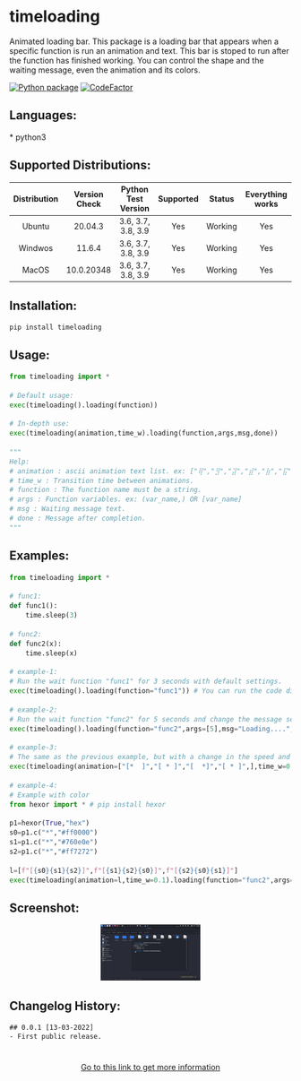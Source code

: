 <h1>timeloading</h1>

<p>Animated loading bar. This package is a loading bar that appears when a specific function is run an animation and text. This bar is stoped to run after the function has finished working. You can control the shape and the waiting message, even the animation and its colors.</p>

[![Python package](https://github.com/yasserbdj96/timeloading/actions/workflows/python-app.yml/badge.svg?branch=main)](https://github.com/yasserbdj96/timeloading/actions/workflows/python-app.yml) [![CodeFactor](https://www.codefactor.io/repository/github/yasserbdj96/timeloading/badge)](https://www.codefactor.io/repository/github/yasserbdj96/timeloading)

<h2>Languages:</h2>
* python3

<h2>Supported Distributions:</h2>

| Distribution | Version Check     | Python Test Version | Supported | Status  | Everything works |
| :----------: | :---------------: | :-----------------: | :-------: | :----:  | :--------------: |
| Ubuntu       | 20.04.3           | 3.6, 3.7, 3.8, 3.9  | Yes       | Working | Yes              |
| Windwos      | 11.6.4            | 3.6, 3.7, 3.8, 3.9  | Yes       | Working | Yes              |
| MacOS        | 10.0.20348        | 3.6, 3.7, 3.8, 3.9  | Yes       | Working | Yes              |

<h2>Installation:</h2>

```
pip install timeloading
```

<h2>Usage:</h2>

```python
from timeloading import *

# Default usage:
exec(timeloading().loading(function))

# In-depth use:
exec(timeloading(animation,time_w).loading(function,args,msg,done))

"""
Help:
# animation : ascii animation text list. ex: ["⢿","⣻","⣽","⣾","⣷","⣯","⣟","⡿"] OR "⢿⣻⣽⣾⣷⣯⣟⡿"
# time_w : Transition time between animations.
# function : The function name must be a string.
# args : Function variables. ex: (var_name,) OR [var_name]
# msg : Waiting message text.
# done : Message after completion.
"""
```

<h2>Examples:</h2>

```python
from timeloading import *

# func1:
def func1():
    time.sleep(3)

# func2:
def func2(x):
    time.sleep(x)

# example-1:
# Run the wait function "func1" for 3 seconds with default settings.
exec(timeloading().loading(function="func1")) # You can run the code directly without using exec() and write the code that returns directly from the function.

# example-2:
# Run the wait function "func2" for 5 seconds and change the message settings.
exec(timeloading().loading(function="func2",args=[5],msg="Loading....",done="ok"))

# example-3:
# The same as the previous example, but with a change in the speed and shape of the animation.
exec(timeloading(animation=["[*  ]","[ * ]","[  *]","[ * ]",],time_w=0.1).loading(function="func2",args=[5],msg="Loading....",done="ok"))

# example-4:
# Example with color
from hexor import * # pip install hexor

p1=hexor(True,"hex")
s0=p1.c("*","#ff0000")
s1=p1.c("*","#760e0e")
s2=p1.c("*","#ff7272")

l=[f"[{s0}{s1}{s2}]",f"[{s1}{s2}{s0}]",f"[{s2}{s0}{s1}]"]
exec(timeloading(animation=l,time_w=0.1).loading(function="func2",args=[5],msg="Loading....",done="ok"))
```

<h2>Screenshot:</h2>

<div align="center">
    <a href="https://raw.githubusercontent.com/yasserbdj96/timeloading/main/screenshot/screenshot_1.png">
        <img alt="yasserbdj96" height="100" src="https://raw.githubusercontent.com/yasserbdj96/timeloading/main/screenshot/screenshot_1.png">
    </a>
</div>

<h2>Changelog History:</h2>

```
## 0.0.1 [13-03-2022]
- First public release.
```

<h1></h1> 

<div align="center">
    <a href="http://yasserbdj96.github.io/">Go to this link to get more information</a>
    <br>
    <a href="https://github.com/yasserbdj96/imbot" align="center">
        <img align="center"  alt="" src="https://visitor-badge.laobi.icu/badge?page_id=yasserbdj96.timeloading">
    </a>
</div>
